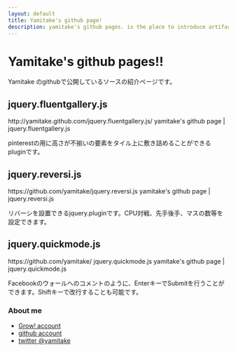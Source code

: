 ```yaml
---
layout: default
title: Yamitake's github page!
description: yamitake's github pages. is the place to introduce artifacts yamitake.
---
```


Yamitake's github pages!!
===============
Yamitake のgithubで公開しているソースの紹介ページです。



<div class="row">
  <div class="span5">
    <h2>jquery.fluentgallery.js</h2>
    <p>
      <span itemscope="" itemref="rectangle" itemtype="http://growbutton.com/ns#button">
      <span itemprop="url">http://yamitake.github.com/jquery.fluentgallery.js/</span>
      <span itemprop="title">yamitake's github page | jquery.fluentgallery.js</span>
      </span>
    </p>
    <p>pinterestの用に高さが不揃いの要素をタイル上に敷き詰めることができるpluginです。</p>
  </div>
  <div class="span5">
    <h2>jquery.reversi.js</h2>
    <p>
      <span itemscope="" itemref="rectangle" itemtype="http://growbutton.com/ns#button">
      <span itemprop="url">https://github.com/yamitake/jquery.reversi.js</span>
      <span itemprop="title">yamitake's github page | jquery.reversi.js</span>
      </span>
    </p>
    <p>リバーシを設置できるjquery.pluginです。CPU対戦、先手後手、マスの数等を設定できます。</p>
 </div>
  <div class="span5">
    <h2>jquery.quickmode.js</h2>
    <p>
      <span itemscope="" itemref="rectangle" itemtype="http://growbutton.com/ns#button">
      <span itemprop="url">https://github.com/yamitake/ jquery.quickmode.js</span>
      <span itemprop="title">yamitake's github page |  jquery.quickmode.js</span>
      </span>
    </p>
    <p>Facebookのウォールへのコメントのように、EnterキーでSubmitを行うことができます。Shiftキーで改行することも可能です。</p>
  </div>
</div>

<div>
    <h3>About me</h3>
    <ul>
      <li>
        <a target="_blank" href="http://growbutton.com/yamitake">Grow! account</a>
      </li>
      <li>
        <a target="_blank" href="https://github.com/yamitake/">github account</a>
      </li>
      <li>
        <a target="_blank" href="https://twitter.com/#!/yamitake">twitter @yamitake</a>
      </li>
    </ul>
</div>
